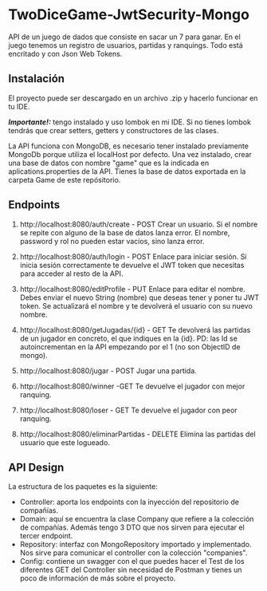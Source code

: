 # TwoDiceGame-JwtSecurity-Mongo

API de un juego de dados que consiste en sacar un 7 para ganar. En el juego tenemos un registro de usuarios, partidas y ranquings. Todo está encritado y con Json Web Tokens.

## Instalación

El proyecto puede ser descargado en un archivo .zip y hacerlo funcionar en tu IDE.

***Importante!:*** tengo instalado y uso lombok en mi IDE. Si no tienes lombok tendrás que crear setters, getters y constructores de las clases.
  
La API funciona con MongoDB, es necesario tener instalado previamente MongoDb porque utiliza el localHost por defecto. Una vez instalado, crear una base de datos con nombre "game" que es la indicada en aplications.properties de la API. Tienes la base de datos exportada en la carpeta Game de este repósitorio.

## Endpoints
1. http://localhost:8080/auth/create  - POST
Crear un usuario. Si el nombre se repite con alguno de la base de datos lanza error. El nombre, password y rol no pueden estar vacíos, sino lanza error.

2. http://localhost:8080/auth/login  - POST
Enlace para iniciar sesión. Si inicia sesión correctamente te devuelve el JWT token que necesitas para acceder al resto de la API.

3. http://localhost:8080/editProfile  - PUT
Enlace para editar el nombre. Debes enviar el nuevo String (nombre) que deseas tener y poner tu JWT token. Se actualizará el nombre y te devolverá el usuario con su nuevo nombre.

4. http://localhost:8080/getJugadas/{id}  - GET
Te devolverá las partidas de un jugador en concreto, el que indiques en la {id}. PD: las Id se autoincrementan en la API empezando por el 1 (no son ObjectID de mongo).

5. http://localhost:8080/jugar  - POST
Jugar una partida.

6. http://localhost:8080/winner  -GET
Te devuelve el jugador con mejor ranquing.

7. http://localhost:8080/loser  - GET
Te devuelve el jugador con peor ranquing.

8. http://localhost:8080/eliminarPartidas  - DELETE
Elimina las partidas del usuario que este logueado.


## API Design

La estructura de los paquetes es la siguiente:

- Controller: aporta los endpoints con la inyección del repositorio de compañías.
- Domain: aquí se encuentra la clase Company que refiere a la colección de compañías. Además tengo 3 DTO que nos sirven para ejecutar el tercer endpoint.
- Repository: interfaz con MongoRepository importado y implementado. Nos sirve para comunicar el controller con la colección "companies".
- Config: contiene un swagger con el que puedes hacer el Test de los diferentes GET del Controller sin necesidad de Postman y tienes un poco de información de más sobre el proyecto.

